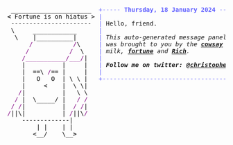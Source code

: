 <pre style="font-family:Menlo,'DejaVu Sans Mono',consolas,'Courier New',monospace"> ______________________  <span style="color: #5f5fff; text-decoration-color: #5f5fff">+----- </span><span style="color: #5f5fff; text-decoration-color: #5f5fff; font-weight: bold">Thursday, 18 January 2024</span><span style="color: #5f5fff; text-decoration-color: #5f5fff"> ------+</span> <a href="https://www.informatik.uni-leipzig.de/~akiki/">Christopher Akiki</a>                
<span style="font-weight: bold">&lt;</span><span style="color: #000000; text-decoration-color: #000000"> Fortune is on hiatus &gt;</span> <span style="color: #5f5fff; text-decoration-color: #5f5fff">|</span>                                      <span style="color: #5f5fff; text-decoration-color: #5f5fff">|</span> ┣━━ Interests                    
<span style="color: #000000; text-decoration-color: #000000"> ----------------------</span>  <span style="color: #5f5fff; text-decoration-color: #5f5fff">|</span> Hello, friend.                       <span style="color: #5f5fff; text-decoration-color: #5f5fff">|</span> ┃   ┣━━ My cat                   
<span style="color: #000000; text-decoration-color: #000000"> \     ____________ </span>     <span style="color: #5f5fff; text-decoration-color: #5f5fff">|</span>                                      <span style="color: #5f5fff; text-decoration-color: #5f5fff">|</span> ┃   ┣━━ Representation Learning  
<span style="color: #000000; text-decoration-color: #000000">  \    |__________|</span>      <span style="color: #5f5fff; text-decoration-color: #5f5fff">|</span> <span style="font-style: italic">This auto-generated message panel </span>   <span style="color: #5f5fff; text-decoration-color: #5f5fff">|</span> ┃   ┣━━ Language Generation      
<span style="color: #000000; text-decoration-color: #000000">      </span><span style="color: #800080; text-decoration-color: #800080">/</span><span style="color: #000000; text-decoration-color: #000000">           </span><span style="color: #800080; text-decoration-color: #800080">/</span><span style="color: #000000; text-decoration-color: #000000">\</span>     <span style="color: #5f5fff; text-decoration-color: #5f5fff">|</span> <span style="font-style: italic">was brought to you by the </span><span style="font-weight: bold; font-style: italic"><a href="https://en.wikipedia.org/wiki/Cowsay">cowsay</a></span><span style="font-style: italic"> </span>    <span style="color: #5f5fff; text-decoration-color: #5f5fff">|</span> ┃   ┣━━ Text Mining              
<span style="color: #000000; text-decoration-color: #000000">     </span><span style="color: #800080; text-decoration-color: #800080">/</span><span style="color: #000000; text-decoration-color: #000000">           </span><span style="color: #800080; text-decoration-color: #800080">/</span><span style="color: #000000; text-decoration-color: #000000">  \</span>    <span style="color: #5f5fff; text-decoration-color: #5f5fff">|</span> <span style="font-style: italic">milk, </span><span style="font-weight: bold; font-style: italic"><a href="https://en.wikipedia.org/wiki/Fortune_(Unix)">fortune</a></span><span style="font-style: italic"> and </span><span style="font-weight: bold; font-style: italic"><a href="https://github.com/willmcgugan/rich">Rich</a></span><span style="font-style: italic">. </span>             <span style="color: #5f5fff; text-decoration-color: #5f5fff">|</span> ┃   ┣━━ Dataset Creation         
<span style="color: #000000; text-decoration-color: #000000">    </span><span style="color: #800080; text-decoration-color: #800080">/___________/___/</span><span style="color: #000000; text-decoration-color: #000000">|</span>   <span style="color: #5f5fff; text-decoration-color: #5f5fff">|</span>                                      <span style="color: #5f5fff; text-decoration-color: #5f5fff">|</span> ┃   ┗━━ TODO                     
<span style="color: #000000; text-decoration-color: #000000">    |          |     |</span>   <span style="color: #5f5fff; text-decoration-color: #5f5fff">|</span> <span style="font-weight: bold; font-style: italic">Follow me on twitter: </span><span style="font-weight: bold; font-style: italic"><a href="https://twitter.com/christopher">@christopher</a></span>   <span style="color: #5f5fff; text-decoration-color: #5f5fff">|</span> ┣━━ Past Lives                   
<span style="color: #000000; text-decoration-color: #000000">    |  ==\ </span><span style="color: #800080; text-decoration-color: #800080">/</span><span style="color: #000000; text-decoration-color: #000000">== |     |</span>   <span style="color: #5f5fff; text-decoration-color: #5f5fff">|</span>                                      <span style="color: #5f5fff; text-decoration-color: #5f5fff">|</span> ┃   ┣━━ Sociocultural antropology
<span style="color: #000000; text-decoration-color: #000000">    |   O   O  | \ \ |</span>   <span style="color: #5f5fff; text-decoration-color: #5f5fff">+--------------------------------------+</span> ┃   ┗━━ Network Engineering      
<span style="color: #000000; text-decoration-color: #000000">    |     &lt;    |  \ \|</span>                                            ┣━━ Current Location             
<span style="color: #000000; text-decoration-color: #000000">   </span><span style="color: #800080; text-decoration-color: #800080">/</span><span style="color: #000000; text-decoration-color: #000000">|          |   \ \</span>                                            ┃   ┗━━ Leipzig, Germany         
<span style="color: #000000; text-decoration-color: #000000">  </span><span style="color: #800080; text-decoration-color: #800080">/</span><span style="color: #000000; text-decoration-color: #000000"> |  \_____/ |   </span><span style="color: #800080; text-decoration-color: #800080">/</span><span style="color: #000000; text-decoration-color: #000000"> </span><span style="color: #800080; text-decoration-color: #800080">/</span>                                            ┗━━ Previous Locations           
<span style="color: #000000; text-decoration-color: #000000"> </span><span style="color: #800080; text-decoration-color: #800080">/</span><span style="color: #000000; text-decoration-color: #000000"> </span><span style="color: #800080; text-decoration-color: #800080">/</span><span style="color: #000000; text-decoration-color: #000000">|          |  </span><span style="color: #800080; text-decoration-color: #800080">/</span><span style="color: #000000; text-decoration-color: #000000"> </span><span style="color: #800080; text-decoration-color: #800080">/</span><span style="color: #000000; text-decoration-color: #000000">|</span>                                                ┣━━ Durham, England          
<span style="color: #800080; text-decoration-color: #800080">/</span><span style="color: #000000; text-decoration-color: #000000">||\|          | </span><span style="color: #800080; text-decoration-color: #800080">/</span><span style="color: #000000; text-decoration-color: #000000">||\</span><span style="color: #800080; text-decoration-color: #800080">/</span>                                                ┗━━ Zouk Mikael, Lebanon     
<span style="color: #000000; text-decoration-color: #000000">    -------------|   </span>                                                                              
<span style="color: #000000; text-decoration-color: #000000">        | |    | | </span>                                                                                
<span style="color: #000000; text-decoration-color: #000000">       &lt;__/    \__</span><span style="font-weight: bold">&gt;</span>                                                                                
                                                                                                   
</pre>
